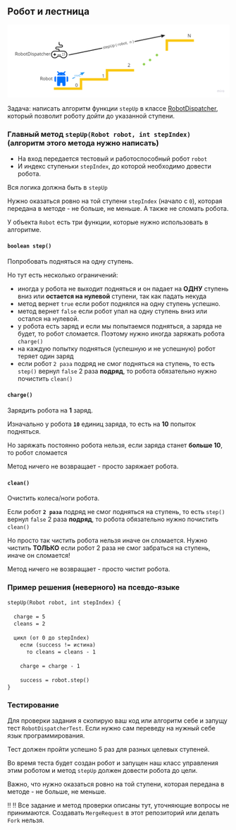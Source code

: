 Робот и лестница
---

![img.png](img.png)

Задача: написать алгоритм функции `stepUp` в классе [RobotDispatcher](src/main/java/qa/task/RobotDispatcher.java), который позволит роботу дойти до указанной ступени.

### Главный метод `stepUp(Robot robot, int stepIndex)` (алгоритм этого метода нужно написать)

- На вход передается тестовый и работоспособный робот `robot`
- И индекс ступеньки `stepIndex`, до которой необходимо довести робота.

Вся логика должна быть в `stepUp`

Нужно оказаться ровно на той ступени `stepIndex` (начало с `0`), которая передана в методе - не больше, не меньше. А также не сломать робота.

У объекта `Robot` есть три функции, которые нужно использовать в алгоритме.

#### `boolean step()`

Попробовать подняться на одну ступень.

Но тут есть несколько ограничений:

- иногда у робота не выходит подняться и он падает на **ОДНУ** ступень вниз или **остается на нулевой** ступени, так как падать некуда
- метод вернет `true` если робот поднялся на одну ступень успешно.
- метод вернет `false` если робот упал на одну ступень вниз или остался на нулевой.
- у робота есть заряд и если мы попытаемся подняться, а заряда не будет, то робот сломается. Поэтому нужно иногда
  заряжать робота `charge()`
- на каждую попытку подняться (успешную и не успешную) робот теряет один заряд
- если робот `2 раза` подряд не смог подняться на ступень, то есть `step()` вернул `false` 2 раза **подряд**, то робота
  обязательно нужно почистить `clean()`

#### `charge()`

Зарядить робота на **1** заряд.

Изначально у робота **`10`** единиц заряда, то есть на **10** попыток подняться.

Но заряжать постоянно робота нельзя, если заряда станет **больше 10**, то робот сломается

Метод ничего не возвращает - просто заряжает робота.

#### `clean()`

Очистить колеса/ноги робота.

Если робот **`2 раза`** подряд не смог подняться на ступень, то есть `step()` вернул `false` 2 раза **подряд**, то робота
обязательно нужно почистить `clean()`

Но просто так чистить робота нельзя иначе он сломается.
Нужно чистить **ТОЛЬКО** если робот 2 раза не смог забраться на ступень, иначе он сломается!

Метод ничего не возвращает - просто чистит робота.

### Пример решения (неверного) на псевдо-языке
```
stepUp(Robot robot, int stepIndex) {

  charge = 5
  cleans = 2      

  цикл (от 0 до stepIndex)
    если (success != истина)
      то cleans = cleans - 1
    
    charge = charge - 1
        
    success = robot.step()
}
```

### Тестирование

Для проверки задания я скопирую ваш код или алгоритм себе и запущу тест `RobotDispatcherTest`. Если нужно сам переведу на нужный себе язык программирования.

Тест должен пройти успешно 5 раз для разных целевых ступеней.

Во время теста будет создан робот и запущен наш класс управления этим роботом и метод `stepUp` должен довести робота до цели. 

Важно, что нужно оказаться ровно на той ступени, которая передана в методе - не больше, не меньше.

:bangbang: :bangbang: Все задание и метод проверки описаны тут, уточняющие вопросы не принимаются. Создавать `MergeRequest` в этот репозиторий или делать `Fork` нельзя.
  